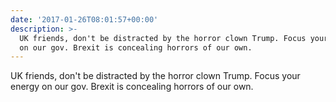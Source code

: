 ```yaml
---
date: '2017-01-26T08:01:57+00:00'
description: >-
  UK friends, don't be distracted by the horror clown Trump. Focus your energy
  on our gov. Brexit is concealing horrors of our own.
---
```

UK friends, don't be distracted by the horror clown Trump. Focus your energy on our gov. Brexit is concealing horrors of our own.
